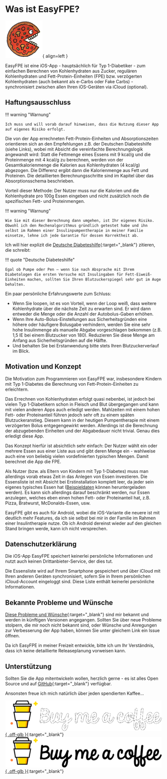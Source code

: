 # Was ist EasyFPE?

![EasyFPE-App-Icon](assets/images/pizza_small.png){ align=left }

EasyFPE ist eine iOS-App - hauptsächlich für Typ 1-Diabetiker - zum einfachen Berechnen von Kohlenhydraten aus Zucker, regulären Kohlenhydraten und Fett-Protein-Einheiten (FPE) bzw. verzögerten Kohlenhydraten (auch bekannt als e-Carbs oder Fake Carbs) - synchronisiert zwischen allen Ihren iOS-Geräten via iCloud (optional).

## Haftungsausschluss

!!! warning "Warnung"

    Ich muss und will vorab darauf hinweisen, dass die Nutzung dieser App auf eigenes Risiko erfolgt.

Die von der App errechneten Fett-Protein-Einheiten und Absorptionszeiten orientieren sich an den Empfehlungen z.B. der Deutschen Diabeteshilfe (siehe Links), wobei mit Absicht die vereinfachte Berechnungslogik angewandt wird: Statt die Fettmenge eines Essens mit 9 kcal/g und die Proteinmenge mit 4 kcal/g zu berechnen, werden von der Gesamtkalorienmenge die Kalorien aus Kohlenhydraten (4 kcal/g) abgezogen. Die Differenz ergibt dann die Kalorienmenge aus Fett und Proteinen. Die detaillierten Berechnungsschritte sind im Kapitel über das Absorptionsschema beschrieben.

Vorteil dieser Methode: Der Nutzer muss nur die Kalorien und die Kohlenhydrate pro 100g Essen eingeben und nicht zusätzlich noch die spezifischen Fett- und Proteinmengen.

!!! warning "Warnung"

    Wie Sie mit dieser Berechnung dann umgehen, ist Ihr eigenes Risiko. Obwohl ich den Rechenalgorithmus gründlich getestet habe und ihn selbst im Rahmen einer Insulinpumpentherapie in meiner Familie einsetze, lehne ich jede Garantie für dessen Korrektheit ab.

Ich will hier explizit die [Deutsche Diabeteshilfe](https://www.diabetesde.org/ueber_diabetes/was_ist_diabetes_/diabetes_lexikon/fett-protein-einheit-fpe){:target="_blank"} zitieren, die schreibt:

!!! quote "Deutsche Diabeteshilfe"

    Egal ob Pumpe oder Pen – wenn Sie nach Absprache mit Ihrem Diabetologen die ersten Versuche mit Insulingaben für Fett-Eiweiß-Einheiten machen, sollten Sie Ihren Blutzuckerspiegel sehr gut im Auge behalten.

Ein paar persönliche Erfahrungswerte zum Schluss:

- Wenn Sie loopen, ist es von Vorteil, wenn der Loop weiß, dass weitere Kohlenhydrate über die nächste Zeit zu erwarten sind. Er wird dann entweder die Menge oder die Anzahl der Autobolus-Gaben erhöhen.
- Wenn Ihre Auto-Bolus-Einstellungen aus Sicherheitsgründen eine höhere oder häufigere Bolusgabe verhindern, werden Sie eine sehr hohe Insulinmenge als manuelle Abgabe vorgeschlagen bekommen (z.B. 1,5 IE bei einem Blutzucker von 180). Reduzieren Sie diese Menge am Anfang aus Sicherheitsgründen auf die Hälfte.
- Und behalten Sie bei Erstanwendung bitte stets Ihren Blutzuckerverlauf im Blick.

## Motivation und Konzept

Die Motivation zum Programmieren von EasyFPE war, insbesondere Kindern mit Typ 1-Diabetes die Berechnung von Fett-Protein-Einheiten zu erleichtern.

Das Errechnen von Kohlenhydraten erfolgt quasi nebenbei, ist jedoch bei vielen Typ 1-Diabetikern schon in Fleisch und Blut übergegangen und kann mit vielen anderen Apps auch erledigt werden. Mahlzeiten mit einem hohen Fett- oder Proteinanteil führen jedoch sehr oft zu einem späten Blutzuckeranstieg. Diesem kann in der heutigen Pumpentherapie mit einem verzögerten Bolus entgegengewirkt werden. Allerdings ist die Berechnung der abzugebenden Einheiten und der Abgabedauer nicht trivial. Genau dies erledigt diese App.

Das Konzept hierfür ist absichtlich sehr einfach: Der Nutzer wählt ein oder mehrere Essen aus einer Liste aus und gibt deren Menge ein - wahlweise auch eine von beliebig vielen vordefinierten typischen Mengen. Damit berechnet die App die FPE.

Als Nutzer (bzw. als Eltern von Kindern mit Typ 1-Diabetes) muss man allerdings vorab etwas Zeit in das Anlegen von Essen investieren. Die Essensliste ist mit Absicht bei Erstinstallation komplett leer, da jeder sein eigenes typisches Essen hat ([Beispieldaten](manual.md#beispieldaten) können heruntergeladen werden). Es kann sich allerdings darauf beschränkt werden, nur Essen anzulegen, welches eben einen hohen Fett- oder Proteinanteil hat, z.B. Pizza, Bratwurst, McDonalds-Essen, usw.

EasyFPE gibt es auch für Android, wobei die iOS-Variante die neuere ist mit deutlich mehr Features, da ich sie selbst bei mir in der Familie im Rahmen einer Insulintherapie nutze. Ob ich Android dereinst wieder auf den gleichen Stand bringen werde, kann ich nicht versprechen.

## Datenschutzerklärung

Die iOS-App EasyFPE speichert keinerlei persönliche Informationen und nutzt auch keinen Drittanbieter-Service, der dies tut.

Die Essensliste wird auf Ihrem Smartphone gespeichert und über iCloud mit Ihren anderen Geräten synchronisiert, sofern Sie in Ihrem persönlichen iCloud-Account eingeloggt sind. Diese Liste enthält keinerlei persönliche Informationen.

## Bekannte Probleme und Wünsche

[Diese Probleme und Wünsche](https://github.com/UlricusR/iOS-EasyFPU/issues){:target="_blank"} sind mir bekannt und werden in künftigen Versionen angegangen. Sollten Sie über neue Probleme stolpern, die mir noch nicht bekannt sind, oder Wünsche und Anregungen zur Verbesserung der App haben, können Sie unter gleichem Link ein Issue öffnen.

Da ich EasyFPE in meiner Freizeit entwickle, bitte ich um Ihr Verständnis, dass ich keine detaillierte Releaseplanung vorweisen kann.

## Unterstützung

Sollten Sie die App mitentwickeln wollen, herzlich gerne - es ist alles Open Source und auf [GitHub](https://github.com/UlricusR/iOS-EasyFPU){:target="_blank"} verfügbar.

Ansonsten freue ich mich natürlich über jeden spendierten Kaffee...

[![Buy me a coffee](assets/images/buymeacoffee_darkbackground.png#only-dark){ .off-glb }](https://www.buymeacoffee.com/ulricus){:target="_blank"}
[![Buy me a coffee](assets/images/buymeacoffee_lightbackground.png#only-light){ .off-glb }](https://www.buymeacoffee.com/ulricus){:target="_blank"}
